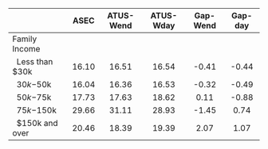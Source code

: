 
|                      |         ASEC |    ATUS-Wend |    ATUS-Wday |     Gap-Wend |      Gap-day |
| -------------------- | :----------: | :----------: | :----------: | :----------: | :----------: |
| Family Income        |              |              |              |              |              |
| &nbsp;&nbsp;Less than $30k |        16.10 |        16.51 |        16.54 |        -0.41 |        -0.44 |
| &nbsp;&nbsp;$30k-$50k |        16.04 |        16.36 |        16.53 |        -0.32 |        -0.49 |
| &nbsp;&nbsp;$50k-$75k |        17.73 |        17.63 |        18.62 |         0.11 |        -0.88 |
| &nbsp;&nbsp;$75k-$150k |        29.66 |        31.11 |        28.93 |        -1.45 |         0.74 |
| &nbsp;&nbsp;$150k and over |        20.46 |        18.39 |        19.39 |         2.07 |         1.07 |

